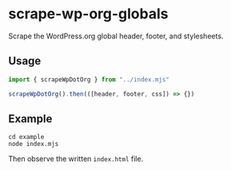 # scrape-wp-org-globals

Scrape the WordPress.org global header, footer, and stylesheets.

## Usage

```js
import { scrapeWpDotOrg } from "../index.mjs"

scrapeWpDotOrg().then(([header, footer, css]) => {})
```

## Example

```
cd example
node index.mjs
```

Then observe the written `index.html` file.
